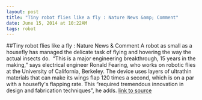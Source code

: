 ```yaml
---
layout: post
title: "Tiny robot flies like a fly : Nature News &amp; Comment"
date: June 15, 2014 at 10:22AM
tags: robot
---
```

##Tiny robot flies like a fly : Nature News &amp; Comment
A robot as small as a housefly has managed the delicate task of flying and hovering the way the actual insects do.  
“This is a major engineering breakthrough, 15 years in the making,” says electrical engineer Ronald Fearing, who works on robotic flies at the University of California, Berkeley. The device uses layers of ultrathin materials that can make its wings flap 120 times a second, which is on a par with a housefly's flapping rate. This “required tremendous innovation in design and fabrication techniques”, he adds. 
[link to source](http://ift.tt/13jAhnd) 
